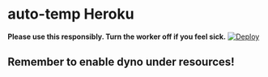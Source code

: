 # auto-temp Heroku
**Please use this responsibly. Turn the worker off if you feel sick.**
[![Deploy](https://www.herokucdn.com/deploy/button.svg)](https://heroku.com/deploy?template=https://github.com/shohamc1/auto-temp/tree/heroku)

## Remember to enable dyno under resources!
